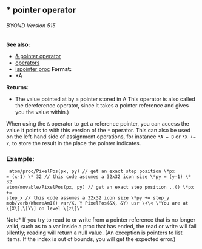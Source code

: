 ## \* pointer operator 
###### BYOND Version 515
**See also:**
*   [& pointer operator](/ref/operator/&/pointer.md) 
*   [operators](/ref/operator.md) 
*   [ispointer proc](/ref/proc/ispointer.md) <!-- -->
**Format:**
*   \*A
<!-- -->
**Returns:**
*   The value pointed at by a pointer stored in A
This operator is also called the dereference operator, since it takes a
pointer reference and gives you the value within.) 

When using
the `&` operator to get a reference pointer, you can access the value it
points to with this version of the `*` operator. This can also be used
on the left-hand side of assignment operations, for instance `*A = B` or
`*X += Y`, to store the result in the place the pointer indicates.
### Example:

```
 atom/proc/PixelPos(px, py) // get an exact step position \*px
= (x-1) \* 32 // this code assumes a 32x32 icon size \*py = (y-1) \* 32
atom/movable/PixelPos(px, py) // get an exact step position ..() \*px +=
step_x // this code assumes a 32x32 icon size \*py += step_y
mob/verb/WhereAmI() var/X, Y PixelPos(&X, &Y) usr \<\< \"You are at
\[X\],\[Y\] on level \[z\]\" 
```
 

Note* If you try to
read to or write from a pointer reference that is no longer valid, such
as to a var inside a proc that has ended, the read or write will fail
silently; reading will return a null value. (An exception is pointers to
list items. If the index is out of bounds, you will get the expected
error.)